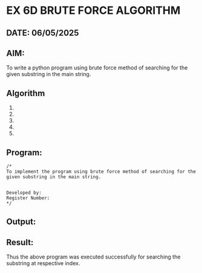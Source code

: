 # EX 6D BRUTE FORCE ALGORITHM
## DATE: 06/05/2025
## AIM:
To write a python program using brute force method of searching for the given substring in the main string.




## Algorithm
1. 
2. 
3. 
4.  
5.   

## Program:
```
/*
To implement the program using brute force method of searching for the given substring in the main string.


Developed by: 
Register Number:  
*/
```

## Output:



## Result:
Thus the above program was executed successfully for searching the substring at respective index.
